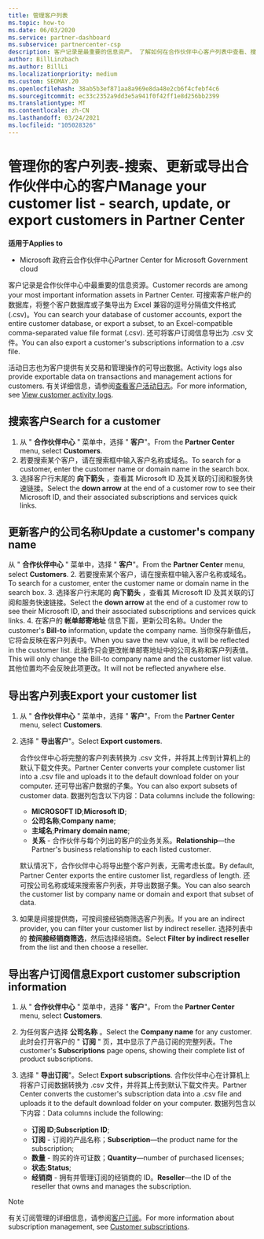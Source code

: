 ```yaml
---
title: 管理客户列表
ms.topic: how-to
ms.date: 06/03/2020
ms.service: partner-dashboard
ms.subservice: partnercenter-csp
description: 客户记录是最重要的信息资产。 了解如何在合作伙伴中心客户列表中查看、搜索、更新 & 导出信息。
author: BillLinzbach
ms.author: BillLi
ms.localizationpriority: medium
ms.custom: SEOMAY.20
ms.openlocfilehash: 38ab5b3ef871aa8a969e8da48e2cb6f4cfebf4c6
ms.sourcegitcommit: ec33c2352a9dd3e5a941f0f42ff1e8d256bb2399
ms.translationtype: MT
ms.contentlocale: zh-CN
ms.lasthandoff: 03/24/2021
ms.locfileid: "105028326"
---
```

# <a name="manage-your-customer-list---search-update-or-export-customers-in-partner-center"></a><span data-ttu-id="9404b-104">管理你的客户列表-搜索、更新或导出合作伙伴中心的客户</span><span class="sxs-lookup"><span data-stu-id="9404b-104">Manage your customer list - search, update, or export customers in Partner Center</span></span>

<span data-ttu-id="9404b-105">**适用于**</span><span class="sxs-lookup"><span data-stu-id="9404b-105">**Applies to**</span></span>

- <span data-ttu-id="9404b-106">Microsoft 政府云合作伙伴中心</span><span class="sxs-lookup"><span data-stu-id="9404b-106">Partner Center for Microsoft Government cloud</span></span>

<span data-ttu-id="9404b-107">客户记录是合作伙伴中心中最重要的信息资源。</span><span class="sxs-lookup"><span data-stu-id="9404b-107">Customer records are among your most important information assets in Partner Center.</span></span> <span data-ttu-id="9404b-108">可搜索客户帐户的数据库，将整个客户数据库或子集导出为 Excel 兼容的逗号分隔值文件格式 (.csv)。</span><span class="sxs-lookup"><span data-stu-id="9404b-108">You can search your database of customer accounts, export the entire customer database, or export a subset, to an Excel-compatible comma-separated value file format (.csv).</span></span> <span data-ttu-id="9404b-109">还可将客户订阅信息导出为 .csv 文件。</span><span class="sxs-lookup"><span data-stu-id="9404b-109">You can also export a customer's subscriptions information to a .csv file.</span></span>

<span data-ttu-id="9404b-110">活动日志也为客户提供有关交易和管理操作的可导出数据。</span><span class="sxs-lookup"><span data-stu-id="9404b-110">Activity logs also provide exportable data on transactions and management actions for customers.</span></span> <span data-ttu-id="9404b-111">有关详细信息，请参阅[查看客户活动日志](activity-logs.md)。</span><span class="sxs-lookup"><span data-stu-id="9404b-111">For more information, see [View customer activity logs](activity-logs.md).</span></span>

## <a name="search-for-a-customer"></a><span data-ttu-id="9404b-112">搜索客户</span><span class="sxs-lookup"><span data-stu-id="9404b-112">Search for a customer</span></span>

1. <span data-ttu-id="9404b-113">从 " **合作伙伴中心** " 菜单中，选择 " **客户**"。</span><span class="sxs-lookup"><span data-stu-id="9404b-113">From the **Partner Center** menu, select **Customers**.</span></span>
2. <span data-ttu-id="9404b-114">若要搜索某个客户，请在搜索框中输入客户名称或域名。</span><span class="sxs-lookup"><span data-stu-id="9404b-114">To search for a customer, enter the customer name or domain name in the search box.</span></span>
3. <span data-ttu-id="9404b-115">选择客户行末尾的 **向下箭头** ，查看其 Microsoft ID 及其关联的订阅和服务快速链接。</span><span class="sxs-lookup"><span data-stu-id="9404b-115">Select the **down arrow** at the end of a customer row to see their Microsoft ID, and their associated subscriptions and services quick links.</span></span>

## <a name="update-a-customers-company-name"></a><span data-ttu-id="9404b-116">更新客户的公司名称</span><span class="sxs-lookup"><span data-stu-id="9404b-116">Update a customer's company name</span></span>

<span data-ttu-id="9404b-117">从 " **合作伙伴中心** " 菜单中，选择 " **客户**"。</span><span class="sxs-lookup"><span data-stu-id="9404b-117">From the **Partner Center** menu, select **Customers**.</span></span>
2. <span data-ttu-id="9404b-118">若要搜索某个客户，请在搜索框中输入客户名称或域名。</span><span class="sxs-lookup"><span data-stu-id="9404b-118">To search for a customer, enter the customer name or domain name in the search box.</span></span>
3. <span data-ttu-id="9404b-119">选择客户行末尾的 **向下箭头** ，查看其 Microsoft ID 及其关联的订阅和服务快速链接。</span><span class="sxs-lookup"><span data-stu-id="9404b-119">Select the **down arrow** at the end of a customer row to see their Microsoft ID, and their associated subscriptions and services quick links.</span></span>
4. <span data-ttu-id="9404b-120">在客户的 **帐单邮寄地址** 信息下面，更新公司名称。</span><span class="sxs-lookup"><span data-stu-id="9404b-120">Under the customer's **Bill-to** information, update the company name.</span></span> <span data-ttu-id="9404b-121">当你保存新值后，它将会反映在客户列表中。</span><span class="sxs-lookup"><span data-stu-id="9404b-121">When you save the new value, it will be reflected in the customer list.</span></span> <span data-ttu-id="9404b-122">此操作只会更改帐单邮寄地址中的公司名称和客户列表值。</span><span class="sxs-lookup"><span data-stu-id="9404b-122">This will only change the Bill-to company name and the customer list value.</span></span> <span data-ttu-id="9404b-123">其他位置均不会反映此项更改。</span><span class="sxs-lookup"><span data-stu-id="9404b-123">It will not be reflected anywhere else.</span></span>

## <a name="export-your-customer-list"></a><span data-ttu-id="9404b-124">导出客户列表</span><span class="sxs-lookup"><span data-stu-id="9404b-124">Export your customer list</span></span>

1. <span data-ttu-id="9404b-125">从 " **合作伙伴中心** " 菜单中，选择 " **客户**"。</span><span class="sxs-lookup"><span data-stu-id="9404b-125">From the **Partner Center** menu, select **Customers**.</span></span>
2. <span data-ttu-id="9404b-126">选择 " **导出客户**"。</span><span class="sxs-lookup"><span data-stu-id="9404b-126">Select **Export customers**.</span></span>

   <span data-ttu-id="9404b-127">合作伙伴中心将完整的客户列表转换为 .csv 文件，并将其上传到计算机上的默认下载文件夹。</span><span class="sxs-lookup"><span data-stu-id="9404b-127">Partner Center converts your complete customer list into a .csv file and uploads it to the default download folder on your computer.</span></span> <span data-ttu-id="9404b-128">还可导出客户数据的子集。</span><span class="sxs-lookup"><span data-stu-id="9404b-128">You can also export subsets of customer data.</span></span> <span data-ttu-id="9404b-129">数据列包含以下内容：</span><span class="sxs-lookup"><span data-stu-id="9404b-129">Data columns include the following:</span></span>

   - <span data-ttu-id="9404b-130">**MICROSOFT ID**;</span><span class="sxs-lookup"><span data-stu-id="9404b-130">**Microsoft ID**;</span></span>
   - <span data-ttu-id="9404b-131">**公司名称**;</span><span class="sxs-lookup"><span data-stu-id="9404b-131">**Company name**;</span></span>
   - <span data-ttu-id="9404b-132">**主域名**;</span><span class="sxs-lookup"><span data-stu-id="9404b-132">**Primary domain name**;</span></span>
   - <span data-ttu-id="9404b-133">**关系** - 合作伙伴与每个列出的客户的业务关系。</span><span class="sxs-lookup"><span data-stu-id="9404b-133">**Relationship**—the Partner's business relationship to each listed customer.</span></span>

    <span data-ttu-id="9404b-134">默认情况下，合作伙伴中心将导出整个客户列表，无需考虑长度。</span><span class="sxs-lookup"><span data-stu-id="9404b-134">By default, Partner Center exports the entire customer list, regardless of length.</span></span> <span data-ttu-id="9404b-135">还可按公司名称或域来搜索客户列表，并导出数据子集。</span><span class="sxs-lookup"><span data-stu-id="9404b-135">You can also search the customer list by company name or domain and export that subset of data.</span></span>

3. <span data-ttu-id="9404b-136">如果是间接提供商，可按间接经销商筛选客户列表。</span><span class="sxs-lookup"><span data-stu-id="9404b-136">If you are an indirect provider, you can filter your customer list by indirect reseller.</span></span> <span data-ttu-id="9404b-137">选择列表中的 **按间接经销商筛选**，然后选择经销商。</span><span class="sxs-lookup"><span data-stu-id="9404b-137">Select **Filter by indirect reseller** from the list and then choose a reseller.</span></span>


## <a name="export-customer-subscription-information"></a><span data-ttu-id="9404b-138">导出客户订阅信息</span><span class="sxs-lookup"><span data-stu-id="9404b-138">Export customer subscription information</span></span>

1. <span data-ttu-id="9404b-139">从 " **合作伙伴中心** " 菜单中，选择 " **客户**"。</span><span class="sxs-lookup"><span data-stu-id="9404b-139">From the **Partner Center** menu, select **Customers**.</span></span>

2. <span data-ttu-id="9404b-140">为任何客户选择 **公司名称** 。</span><span class="sxs-lookup"><span data-stu-id="9404b-140">Select the **Company name** for any customer.</span></span> <span data-ttu-id="9404b-141">此时会打开客户的 " **订阅** " 页，其中显示了产品订阅的完整列表。</span><span class="sxs-lookup"><span data-stu-id="9404b-141">The customer's **Subscriptions** page opens, showing their complete list of product subscriptions.</span></span>

3. <span data-ttu-id="9404b-142">选择 " **导出订阅**"。</span><span class="sxs-lookup"><span data-stu-id="9404b-142">Select **Export subscriptions**.</span></span> <span data-ttu-id="9404b-143">合作伙伴中心在计算机上将客户订阅数据转换为 .csv 文件，并将其上传到默认下载文件夹。</span><span class="sxs-lookup"><span data-stu-id="9404b-143">Partner Center converts the customer's subscription data into a .csv file and uploads it to the default download folder on your computer.</span></span> <span data-ttu-id="9404b-144">数据列包含以下内容：</span><span class="sxs-lookup"><span data-stu-id="9404b-144">Data columns include the following:</span></span>
   - <span data-ttu-id="9404b-145">**订阅 ID**;</span><span class="sxs-lookup"><span data-stu-id="9404b-145">**Subscription ID**;</span></span>
   - <span data-ttu-id="9404b-146">**订阅** - 订阅的产品名称；</span><span class="sxs-lookup"><span data-stu-id="9404b-146">**Subscription**—the product name for the subscription;</span></span>
   - <span data-ttu-id="9404b-147">**数量** - 购买的许可证数；</span><span class="sxs-lookup"><span data-stu-id="9404b-147">**Quantity**—number of purchased licenses;</span></span>
   - <span data-ttu-id="9404b-148">**状态**;</span><span class="sxs-lookup"><span data-stu-id="9404b-148">**Status**;</span></span>
   - <span data-ttu-id="9404b-149">**经销商** - 拥有并管理订阅的经销商的 ID。</span><span class="sxs-lookup"><span data-stu-id="9404b-149">**Reseller**—the ID of the reseller that owns and manages the subscription.</span></span>

> [!NOTE]  
> <span data-ttu-id="9404b-150">有关订阅管理的详细信息，请参阅[客户订阅](customer-subscriptions.md)。</span><span class="sxs-lookup"><span data-stu-id="9404b-150">For more information about subscription management, see [Customer subscriptions](customer-subscriptions.md).</span></span>
